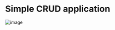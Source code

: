 # Simple CRUD application
![image](https://github.com/user-attachments/assets/2307d543-61ff-4fdd-bfa3-0d090942e518)

